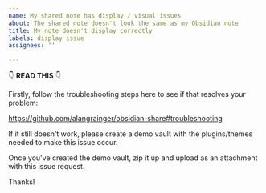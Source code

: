 ```yaml
---
name: My shared note has display / visual issues
about: The shared note doesn't look the same as my Obsidian note
title: My note doesn't display correctly
labels: display issue
assignees: ''

---
```


👇 **READ THIS** 👇

Firstly, follow the troubleshooting steps here to see if that resolves your problem:

https://github.com/alangrainger/obsidian-share#troubleshooting

If it still doesn't work, please create a demo vault with the plugins/themes needed to make this issue occur.

Once you've created the demo vault, zip it up and upload as an attachment with this issue request.

Thanks!
